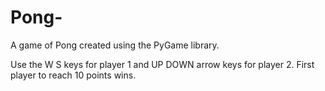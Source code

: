 # Pong-
A game of Pong created using the PyGame library.

Use the W S keys for player 1 and UP DOWN arrow keys for player 2. First player to reach 10 points wins.
